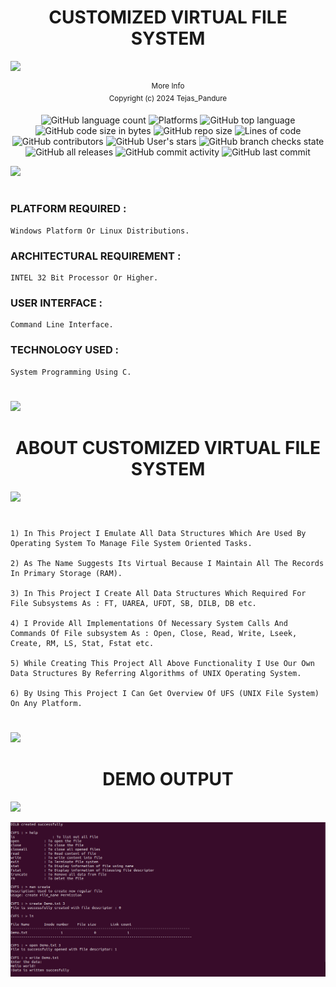 <div align="center">
    <h1>CUSTOMIZED VIRTUAL FILE SYSTEM</h1>
   </div>

![](https://i.imgur.com/waxVImv.png)

<div align="center">
    <sup>More Info</sup>
    <br />
  <sup>Copyright (c) 2024 Tejas_Pandure</sup>
  
  ![GitHub language count](https://img.shields.io/github/languages/count/Prasad-Yeole/Customised_Virtual_File_System?color=g&label=Languages)
  ![Platforms](https://img.shields.io/badge/Platforms-Linux_Windows-yellowgreen?style=flat-square)
  ![GitHub top language](https://img.shields.io/github/languages/top/Prasad-Yeole/Customised_Virtual_File_System?color=9cf)
  ![GitHub code size in bytes](https://img.shields.io/github/languages/code-size/Prasad-Yeole/Customised_Virtual_File_System)
  ![GitHub repo size](https://img.shields.io/github/repo-size/Prasad-Yeole/Customised_Virtual_File_System)
  ![Lines of code](https://img.shields.io/tokei/lines/github/Prasad-Yeole/Customised_Virtual_File_System?color=g&label=No%20Of%20Lines)
  ![GitHub contributors](https://img.shields.io/github/contributors/Prasad-Yeole/Customised_Virtual_File_System?color=red)
  ![GitHub User's stars](https://img.shields.io/github/stars/Prasad-Yeole?color=yellow)
  ![GitHub branch checks state](https://img.shields.io/github/checks-status/Prasad-Yeole/Customised_Virtual_File_System/main?color=r)
  ![GitHub all releases](https://img.shields.io/github/downloads/Prasad-Yeole/Test/total)
  ![GitHub commit activity](https://img.shields.io/github/commit-activity/w/Prasad-Yeole/Customised_Virtual_File_System?color=purple)
  ![GitHub last commit](https://img.shields.io/github/last-commit/Prasad-Yeole/Customised_Virtual_File_System?color=yellow)

</div>

![](https://i.imgur.com/waxVImv.png)

#

### PLATFORM REQUIRED :   
```
Windows Platform Or Linux Distributions.
```
### ARCHITECTURAL REQUIREMENT :  
```
INTEL 32 Bit Processor Or Higher.
```
### USER INTERFACE :             
```
Command Line Interface.
```
### TECHNOLOGY USED : 
```
System Programming Using C.
```
#
![](https://i.imgur.com/waxVImv.png)


<div align="center">
    <h1>ABOUT CUSTOMIZED VIRTUAL FILE SYSTEM</h1>
</div>

![](https://i.imgur.com/waxVImv.png)

#

```
1) In This Project I Emulate All Data Structures Which Are Used By Operating System To Manage File System Oriented Tasks.

2) As The Name Suggests Its Virtual Because I Maintain All The Records In Primary Storage (RAM).

3) In This Project I Create All Data Structures Which Required For File Subsystems As : FT, UAREA, UFDT, SB, DILB, DB etc.

4) I Provide All Implementations Of Necessary System Calls And Commands Of File subsystem As : Open, Close, Read, Write, Lseek, Create, RM, LS, Stat, Fstat etc.

5) While Creating This Project All Above Functionality I Use Our Own Data Structures By Referring Algorithms of UNIX Operating System.

6) By Using This Project I Can Get Overview Of UFS (UNIX File System) On Any Platform.
```

#
![](https://i.imgur.com/waxVImv.png)


<div align="center">
    <h1>DEMO OUTPUT</h1>
</div>

![](https://i.imgur.com/waxVImv.png)



![](https://github.com/Prasad-Yeole/Customised_Virtual_File_System/blob/main/CVFS1.png)
